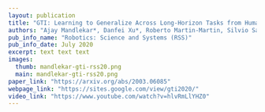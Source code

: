 ```yaml
---
layout: publication
title: "GTI: Learning to Generalize Across Long-Horizon Tasks from Human Demonstrations"
authors: "Ajay Mandlekar*, Danfei Xu*, Roberto Martin-Martin, Silvio Savarese, Li Fei-Fei"
pub_info_name: "Robotics: Science and Systems (RSS)"
pub_info_date: July 2020
excerpt: text text text
images:
  thumb: mandlekar-gti-rss20.png
  main: mandlekar-gti-rss20.png
paper_link: "https://arxiv.org/abs/2003.06085"
webpage_link: "https://sites.google.com/view/gti2020/"
video_link: "https://www.youtube.com/watch?v=hlvRmLlYHZ0"
---
```

